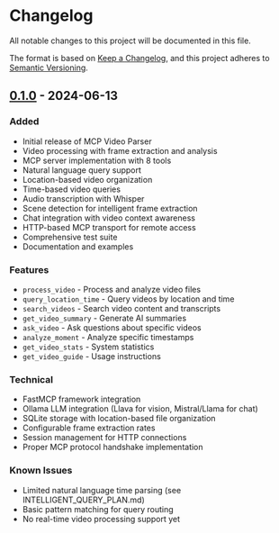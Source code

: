# Changelog

All notable changes to this project will be documented in this file.

The format is based on [Keep a Changelog](https://keepachangelog.com/en/1.0.0/),
and this project adheres to [Semantic Versioning](https://semver.org/spec/v2.0.0.html).

## [0.1.0] - 2024-06-13

### Added
- Initial release of MCP Video Parser
- Video processing with frame extraction and analysis
- MCP server implementation with 8 tools
- Natural language query support
- Location-based video organization
- Time-based video queries
- Audio transcription with Whisper
- Scene detection for intelligent frame extraction
- Chat integration with video context awareness
- HTTP-based MCP transport for remote access
- Comprehensive test suite
- Documentation and examples

### Features
- `process_video` - Process and analyze video files
- `query_location_time` - Query videos by location and time
- `search_videos` - Search video content and transcripts
- `get_video_summary` - Generate AI summaries
- `ask_video` - Ask questions about specific videos
- `analyze_moment` - Analyze specific timestamps
- `get_video_stats` - System statistics
- `get_video_guide` - Usage instructions

### Technical
- FastMCP framework integration
- Ollama LLM integration (Llava for vision, Mistral/Llama for chat)
- SQLite storage with location-based file organization
- Configurable frame extraction rates
- Session management for HTTP connections
- Proper MCP protocol handshake implementation

### Known Issues
- Limited natural language time parsing (see INTELLIGENT_QUERY_PLAN.md)
- Basic pattern matching for query routing
- No real-time video processing support yet

[0.1.0]: https://github.com/michaelbaker-dev/mcpVideoParser/releases/tag/v0.1.0